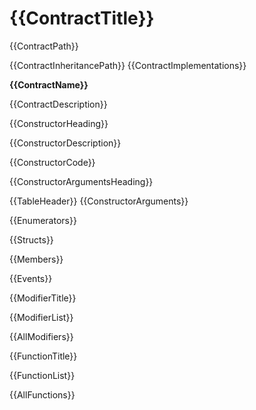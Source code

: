 # {{ContractTitle}}

{{ContractPath}}

{{ContractInheritancePath}}
{{ContractImplementations}}

**{{ContractName}}**

{{ContractDescription}}

{{ConstructorHeading}}

{{ConstructorDescription}}

{{ConstructorCode}}

{{ConstructorArgumentsHeading}}

{{TableHeader}}
{{ConstructorArguments}}

{{Enumerators}}

{{Structs}}

{{Members}}

{{Events}}

{{ModifierTitle}}

{{ModifierList}}

{{AllModifiers}}

{{FunctionTitle}}

{{FunctionList}}

{{AllFunctions}}
